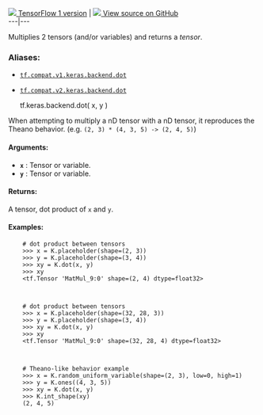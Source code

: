 [ ![](https://tensorflow.google.cn/images/tf_logo_32px.png) TensorFlow 1
version](/versions/r1.15/api_docs/python/tf/keras/backend/dot) |  [
![](https://tensorflow.google.cn/images/GitHub-Mark-32px.png) View source on
GitHub
](https://github.com/tensorflow/tensorflow/blob/r2.0/tensorflow/python/keras/backend.py#L1635-L1704)  
---|---  
  
Multiplies 2 tensors (and/or variables) and returns a _tensor_.

### Aliases:

  * [`tf.compat.v1.keras.backend.dot`](/api_docs/python/tf/keras/backend/dot)
  * [`tf.compat.v2.keras.backend.dot`](/api_docs/python/tf/keras/backend/dot)

    
    
    tf.keras.backend.dot(
        x,
        y
    )
    

When attempting to multiply a nD tensor with a nD tensor, it reproduces the
Theano behavior. (e.g. `(2, 3) * (4, 3, 5) -> (2, 4, 5)`)

#### Arguments:

  * **`x`** : Tensor or variable.
  * **`y`** : Tensor or variable.

#### Returns:

A tensor, dot product of `x` and `y`.

#### Examples:

    
    
        # dot product between tensors
        >>> x = K.placeholder(shape=(2, 3))
        >>> y = K.placeholder(shape=(3, 4))
        >>> xy = K.dot(x, y)
        >>> xy
        <tf.Tensor 'MatMul_9:0' shape=(2, 4) dtype=float32>
    
    
    
        # dot product between tensors
        >>> x = K.placeholder(shape=(32, 28, 3))
        >>> y = K.placeholder(shape=(3, 4))
        >>> xy = K.dot(x, y)
        >>> xy
        <tf.Tensor 'MatMul_9:0' shape=(32, 28, 4) dtype=float32>
    
    
    
        # Theano-like behavior example
        >>> x = K.random_uniform_variable(shape=(2, 3), low=0, high=1)
        >>> y = K.ones((4, 3, 5))
        >>> xy = K.dot(x, y)
        >>> K.int_shape(xy)
        (2, 4, 5)
    

